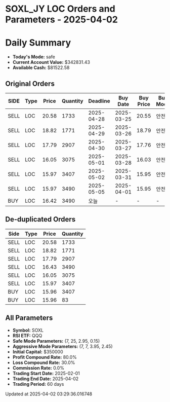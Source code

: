 # SOXL_JY LOC Orders and Parameters - 2025-04-02

# Daily Summary

- **Today's Mode:** safe
- **Current Account Value:** $342831.43
- **Available Cash:** $81522.58

## Original Orders

| SIDE | Type | Price | Quantity | Deadline | Buy Date | Buy Price | Buy Mode |
|------|------|-------|----------|----------|----------|-----------|----------|
| SELL | LOC | 20.58 | 1733 | 2025-04-28 | 2025-03-25 | 20.55 | 안전 |
| SELL | LOC | 18.82 | 1771 | 2025-04-29 | 2025-03-26 | 18.79 | 안전 |
| SELL | LOC | 17.79 | 2907 | 2025-04-30 | 2025-03-27 | 17.76 | 안전 |
| SELL | LOC | 16.05 | 3075 | 2025-05-01 | 2025-03-28 | 16.03 | 안전 |
| SELL | LOC | 15.97 | 3407 | 2025-05-02 | 2025-03-31 | 15.95 | 안전 |
| SELL | LOC | 15.97 | 3490 | 2025-05-05 | 2025-04-01 | 15.95 | 안전 |
| BUY | LOC | 16.42 | 3490 | 오늘 | - | - | - |

## De-duplicated Orders

| Side | Type | Price | Quantity |
|------|------|-------|----------|
| SELL | LOC | 20.58 | 1733 |
| SELL | LOC | 18.82 | 1771 |
| SELL | LOC | 17.79 | 2907 |
| SELL | LOC | 16.43 | 3490 |
| SELL | LOC | 16.05 | 3075 |
| SELL | LOC | 15.97 | 3407 |
| BUY | LOC | 15.96 | 3407 |
| BUY | LOC | 15.96 | 83 |

## All Parameters

- **Symbol:** SOXL
- **RSI ETF:** QQQ
- **Safe Mode Parameters:** (7, 25, 2.95, 0.15)
- **Aggressive Mode Parameters:** (7, 7, 3.95, 2.45)
- **Initial Capital:** $350000
- **Profit Compound Rate:** 80.0%
- **Loss Compound Rate:** 30.0%
- **Commission Rate:** 0.0%
- **Trading Start Date:** 2025-02-01
- **Trading End Date:** 2025-04-02
- **Trading Period:** 60 days

Updated at 2025-04-02 03:29:36.016748
